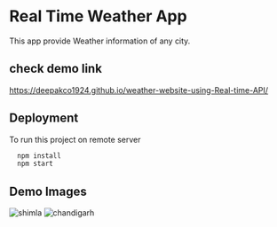 
# Real Time Weather App

This app provide Weather information of any city.

## check demo link
https://deepakco1924.github.io/weather-website-using-Real-time-API/

## Deployment

To run this project on remote server

```bash
  npm install
  npm start
```


## Demo Images
![shimla](https://user-images.githubusercontent.com/80281655/184350513-2d2a9604-072b-448c-a0f8-572ded882a76.PNG)
![chandigarh](https://user-images.githubusercontent.com/80281655/184350568-4028f3a1-1492-4d6b-95ab-20d03b277d96.PNG)
